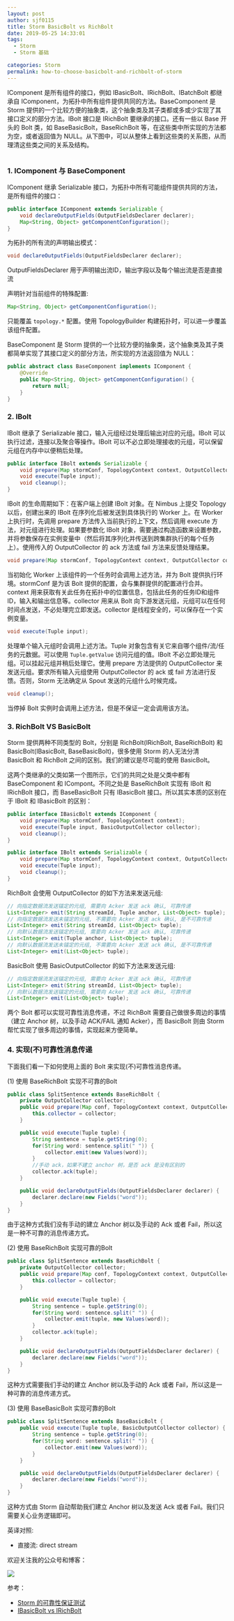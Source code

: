 ```yaml
---
layout: post
author: sjf0115
title: Storm BasicBolt vs RichBolt
date: 2019-05-25 14:33:01
tags:
  - Storm
  - Storm 基础

categories: Storm
permalink: how-to-choose-basicbolt-and-richbolt-of-storm
---
```


IComponent 是所有组件的接口，例如 IBasicBolt、IRichBolt、IBatchBolt 都继承自 IComponent，为拓扑中所有组件提供共同的方法。BaseComponent 是 Storm 提供的一个比较方便的抽象类，这个抽象类及其子类都或多或少实现了其接口定义的部分方法。IBolt 接口是 IRichBolt 要继承的接口。还有一些以 Base 开头的 Bolt 类，如 BaseBasicBolt，BaseRichBolt 等，在这些类中所实现的方法都为空，或者返回值为 NULL。从下图中，可以从整体上看到这些类的关系图，从而理清这些类之间的关系及结构。

![]()

### 1. IComponent 与 BaseComponent

IComponent 继承 Serializable 接口，为拓扑中所有可能组件提供共同的方法，是所有组件的接口：
```java
public interface IComponent extends Serializable {
    void declareOutputFields(OutputFieldsDeclarer declarer);
    Map<String, Object> getComponentConfiguration();
}
```

为拓扑的所有流的声明输出模式：
```java
void declareOutputFields(OutputFieldsDeclarer declarer);
```
OutputFieldsDeclarer 用于声明输出流ID，输出字段以及每个输出流是否是直接流

声明针对当前组件的特殊配置:
```java
Map<String, Object> getComponentConfiguration();
```
只能覆盖 `topology.*` 配置。使用 TopologyBuilder 构建拓扑时，可以进一步覆盖该组件配置。

BaseComponent 是 Storm 提供的一个比较方便的抽象类，这个抽象类及其子类都简单实现了其接口定义的部分方法，所实现的方法返回值为 NULL：
```java
public abstract class BaseComponent implements IComponent {
    @Override
    public Map<String, Object> getComponentConfiguration() {
        return null;
    }    
}
```

### 2. IBolt

IBolt 继承了 Serializable 接口，输入元组经过处理后输出对应的元组。IBolt 可以执行过滤，连接以及聚合等操作。IBolt 可以不必立即处理接收的元组，可以保留元组在内存中以便稍后处理。

```java
public interface IBolt extends Serializable {
    void prepare(Map stormConf, TopologyContext context, OutputCollector collector);
    void execute(Tuple input);
    void cleanup();
}
```

IBolt 的生命周期如下：在客户端上创建 IBolt 对象。在 Nimbus 上提交 Topology 以后，创建出来的 IBolt 在序列化后被发送到具体执行的 Worker 上。在 Worker 上执行时，先调用 prepare 方法传入当前执行的上下文，然后调用 execute 方法，对元组进行处理。如果要参数化 IBolt 对象，需要通过构造函数来设置参数，并将参数保存在实例变量中（然后将其序列化并传送到跨集群执行的每个任务上）。使用传入的 OutputCollector 的 ack 方法或 fail 方法来反馈处理结果。

```java
void prepare(Map stormConf, TopologyContext context, OutputCollector collector);
```
当初始化 Worker 上该组件的一个任务时会调用上述方法，并为 Bolt 提供执行环境。stormConf 是为该 Bolt 提供的配置，会与集群提供的配置进行合并。context 用来获取有关此任务在拓扑中的位置信息，包括此任务的任务ID和组件ID，输入和输出信息等。collector 用来从 Bolt 向下游发送元组，元组可以在任何时间点发送，不必处理完立即发送。collector 是线程安全的，可以保存在一个实例变量。

```java
void execute(Tuple input);
```
处理单个输入元组时会调用上述方法。Tuple 对象包含有关它来自哪个组件/流/任务的元数据。可以使用 `Tuple.getValue` 访问元组的值。IBolt 不必立即处理元组。可以挂起元组并稍后处理它。使用 prepare 方法提供的 OutputCollector 来发送元组。要求所有输入元组使用 OutputCollector 的 ack 或 fail 方法进行反馈。否则，Storm 无法确定从 Spout 发送的元组什么时候完成。

```java
void cleanup();
```
当停掉 Bolt 实例时会调用上述方法，但是不保证一定会调用该方法。

### 3. RichBolt VS BasicBolt

Storm 提供两种不同类型的 Bolt，分别是 RichBolt(IRichBolt, BaseRichBolt) 和 BasicBolt(IBasicBolt, BaseBasicBolt)，很多使用 Storm 的人无法分清 BasicBolt 和 RichBolt 之间的区别。我们的建议是尽可能的使用 BasicBolt。

这两个类继承的父类如第一个图所示，它们的共同之处是父类中都有 BaseComponent 和 ICompont。不同之处是 BaseRichBolt 实现有 IBolt 和 IRichBolt 接口，而 BaseBasicBolt 只有 IBasicBolt 接口。所以其实本质的区别在于 IBolt 和 IBasicBolt 的区别：

```java
public interface IBasicBolt extends IComponent {
    void prepare(Map stormConf, TopologyContext context);
    void execute(Tuple input, BasicOutputCollector collector);
    void cleanup();
}

public interface IBolt extends Serializable {
    void prepare(Map stormConf, TopologyContext context, OutputCollector collector);
    void execute(Tuple input);
    void cleanup();
}
```
RichBolt 会使用 OutputCollector 的如下方法来发送元组:
```java
// 向指定数据流发送锚定的元组, 需要向 Acker 发送 ack 确认, 可靠传递
List<Integer> emit(String streamId, Tuple anchor, List<Object> tuple);
// 向指定数据流发送未锚定的元组, 不需要向 Acker 发送 ack 确认, 是不可靠传递
List<Integer> emit(String streamId, List<Object> tuple);
// 向默认数据流发送锚定的元组, 需要向 Acker 发送 ack 确认, 可靠传递
List<Integer> emit(Tuple anchor, List<Object> tuple);
// 向默认数据流发送未锚定的元组, 不需要向 Acker 发送 ack 确认, 是不可靠传递
List<Integer> emit(List<Object> tuple);
```
BasicBolt 使用 BasicOutputCollector 的如下方法来发送元组:
```java
// 向指定数据流发送锚定的元组, 需要向 Acker 发送 ack 确认, 可靠传递
List<Integer> emit(String streamId, List<Object> tuple);
// 向默认数据流发送锚定的元组, 需要向 Acker 发送 ack 确认, 可靠传递
List<Integer> emit(List<Object> tuple);
```

两个 Bolt 都可以实现可靠性消息传递，不过 RichBolt 需要自己做很多周边的事情（建立 Anchor 树，以及手动 ACK/FAIL 通知 Acker），而 BasicBolt 则由 Storm 帮忙实现了很多周边的事情，实现起来方便简单。

### 4. 实现(不)可靠性消息传递

下面我们看一下如何使用上面的 Bolt 来实现(不)可靠性消息传递。

(1) 使用 BaseRichBolt 实现不可靠的Bolt
```java
public class SplitSentence extends BaseRichBolt {
    private OutputCollector collector;
    public void prepare(Map conf, TopologyContext context, OutputCollector collector) {
        this.collector = collector;
    }

    public void execute(Tuple tuple) {
        String sentence = tuple.getString(0);
        for(String word: sentence.split(" ")) {
            collector.emit(new Values(word));
        }
        //手动 ack，如果不建立 anchor 树，是否 ack 是没有区别的
        collector.ack(tuple);
    }

    public void declareOutputFields(OutputFieldsDeclarer declarer) {
        declarer.declare(new Fields("word"));
    }      
}
```
由于这种方式我们没有手动的建立 Anchor 树以及手动的 Ack 或者 Fail，所以这是一种不可靠的消息传递方式。

(2) 使用 BaseRichBolt 实现可靠的Bolt
```java
public class SplitSentence extends BaseRichBolt {
    private OutputCollector collector;
    public void prepare(Map conf, TopologyContext context, OutputCollector collector) {
        this.collector = collector;
    }

    public void execute(Tuple tuple) {
        String sentence = tuple.getString(0);
        for(String word: sentence.split(" ")) {
            collector.emit(tuple, new Values(word));
        }
        collector.ack(tuple);
    }

    public void declareOutputFields(OutputFieldsDeclarer declarer) {
        declarer.declare(new Fields("word"));
    }      
}
```
这种方式需要我们手动的建立 Anchor 树以及手动的 Ack 或者 Fail，所以这是一种可靠的消息传递方式。

(3) 使用 BaseBasicBolt 实现可靠的Bolt
```java
public class SplitSentence extends BaseBasicBolt {
    public void execute(Tuple tuple, BasicOutputCollector collector) {
        String sentence = tuple.getString(0);
        for(String word: sentence.split(" ")) {
            collector.emit(new Values(word));
        }
    }

    public void declareOutputFields(OutputFieldsDeclarer declarer) {
        declarer.declare(new Fields("word"));
    }      
}
```
这种方式由 Storm 自动帮助我们建立 Anchor 树以及发送 Ack 或者 Fail。我们只需要关心业务逻辑即可。


英译对照:
- 直接流: direct stream

欢迎关注我的公众号和博客：

![](https://github.com/sjf0115/PubLearnNotes/blob/master/image/Other/smartsi.jpg?raw=true)


参考：
- [Storm 的可靠性保证测试](https://zhuanlan.zhihu.com/p/23127603)
- [IBasicBolt vs IRichBolt](https://github.com/alibaba/jstorm/wiki/IBasicBolt-vs-IRichBolt)
